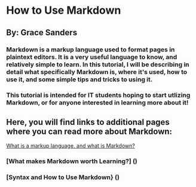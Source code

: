 # How to Use Markdown 
## By: Grace Sanders

### Markdown is a markup language used to format pages in plaintext editors. It is a very useful language to know, and relatively simple to learn. In this tutorial, I will be describing in detail what specifically Markdown is, where it's used, how to use it, and some simple tips and tricks to using it. 
### This tutorial is intended for IT students hoping to start utlizing Markdown, or for anyone interested in learning more about it!
## Here, you will find links to additional pages where you can read more about Markdown:
[What is a markup language, and what is Markdown?](https://github.com/gesnkb/GraceSandersFinal/blob/main/Markdown%20Explained.md)
### [What makes Markdown worth Learning?] ()
### [Syntax and How to Use Markdown} ()

